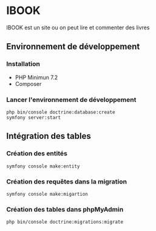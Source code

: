 # IBOOK

IBOOK est un site ou on peut lire et commenter des livres

## Environnement de développement

### Installation

* PHP Minimun 7.2
* Composer

### Lancer l'environnement de développement


```
php bin/console doctrine:database:create
symfony server:start
```

## Intégration des tables

### Création des entités

```
symfony console make:entity
```
### Création des requêtes dans la migration
```
symfony console make:migartion
```
### Création des tables dans phpMyAdmin
```
php bin/console doctrine:migrations:migrate
```